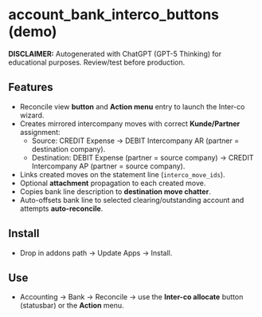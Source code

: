 # account_bank_interco_buttons (demo)

**DISCLAIMER:** Autogenerated with ChatGPT (GPT-5 Thinking) for educational purposes. Review/test before production.

## Features
- Reconcile view **button** and **Action menu** entry to launch the Inter-co wizard.
- Creates mirrored intercompany moves with correct **Kunde/Partner** assignment:
  - Source: CREDIT Expense → DEBIT Intercompany AR (partner = destination company).
  - Destination: DEBIT Expense (partner = source company) → CREDIT Intercompany AP (partner = source company).
- Links created moves on the statement line (`interco_move_ids`).
- Optional **attachment** propagation to each created move.
- Copies bank line description to **destination move chatter**.
- Auto-offsets bank line to selected clearing/outstanding account and attempts **auto-reconcile**.

## Install
- Drop in addons path → Update Apps → Install.

## Use
- Accounting → Bank → Reconcile → use the **Inter-co allocate** button (statusbar) or the **Action** menu.